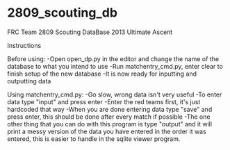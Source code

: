 2809_scouting_db
================

FRC Team 2809 Scouting DataBase 2013 Ultimate Ascent

Instructions

Before using:
-Open open_dp.py in the editor and change the name of the
 database to what you intend to use
-Run matchentry_cmd.py, enter clear to finish setup of the
 new database
-It is now ready for inputting and outputting data


Using matchentry_cmd.py:
-Go slow, wrong data isn't very useful
-To enter data type "input" and press enter
-Enter the red teams first, it's just hardcoded that way
-When you are done entering data type "save" and press
 enter, this should be done after every match if possible
-The one other thing that you can do with this program is
 type "output" and it will print a messy version of the
 data you have entered in the order it was entered, this
 is easier to handle in the sqlite viewer program.

